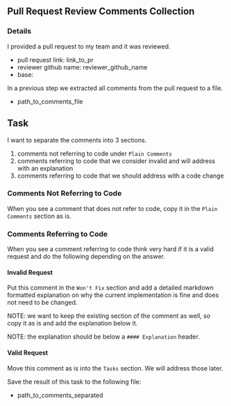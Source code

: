 ## Pull Request Review Comments Collection

### Details

I provided a pull request to my team and it was reviewed.

- pull request link: link_to_pr
- reviewer github name: reviewer_github_name
- base: <base branch of commit>

In a previous step we extracted all comments from the pull request to a file.

- path_to_comments_file

## Task

I want to separate the comments into 3 sections.

1. comments not referring to code under `Plain Comments`
2. comments referring to code that we consider invalid and will address with an explanation
3. comments referring to code that we should address with a code change

### Comments Not Referring to Code

When you see a comment that does not refer to code, copy it in the `Plain Comments` section as
is.

### Comments Referring to Code

When you see a comment referring to code think very hard if it is a valid request and do the
following depending on the answer.

#### Invalid Request

Put this comment in the `Won't Fix` section and add a detailed markdown formatted
explanation on why the current implementation is fine and does not need to be changed.

NOTE: we want to keep the existing section of the comment as well, so copy it as is and add the
explanation below it.

NOTE: the explanation should be below a `#### Explanation` header.

#### Valid Request

Move this comment as is into the `Tasks` section. We will address those later.

Save the result of this task to the following file:

- path_to_comments_separated
